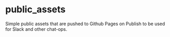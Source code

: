 # public_assets

Simple public assets that are pushed to Github Pages on Publish to be used for Slack and other chat-ops.
